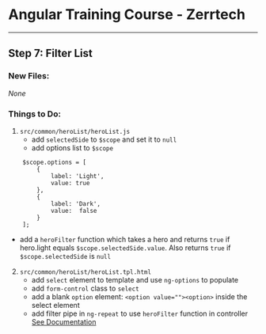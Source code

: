 # Angular Training Course - Zerrtech
-----

## Step 7: Filter List 

### New Files:
*None*

### Things to Do:
1. `src/common/heroList/heroList.js`
   * add `selectedSide` to `$scope` and set it to `null`
   * add options list to `$scope`
```
    $scope.options = [
        {
            label: 'Light',
            value: true
        },
        {
            label: 'Dark',
            value:  false
        }
    ];
```
   * add a `heroFilter` function which takes a hero and returns `true` if hero.light equals `$scope.selectedSide.value`. Also returns `true` if `$scope.selectedSide` is `null` 
2. `src/common/heroList/heroList.tpl.html`
   * add `select` element to template and use `ng-options` to populate
   * add `form-control` class to `select`
   * add a blank `option` element: `<option value=""><option>` inside the select element
   * add filter pipe in `ng-repeat` to use `heroFilter` function in controller [See Documentation](https://docs.angularjs.org/api/ng/filter/filter)
